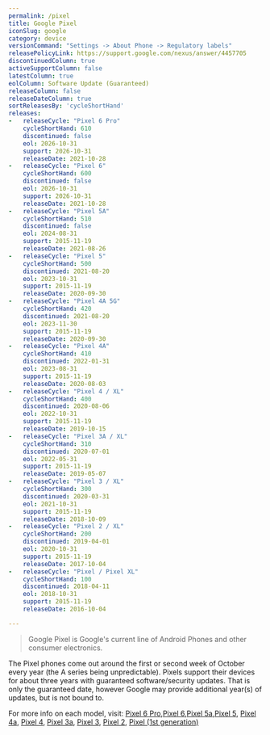 ```yaml
---
permalink: /pixel
title: Google Pixel
iconSlug: google
category: device
versionCommand: "Settings -> About Phone -> Regulatory labels"
releasePolicyLink: https://support.google.com/nexus/answer/4457705
discontinuedColumn: true
activeSupportColumn: false
latestColumn: true
eolColumn: Software Update (Guaranteed)
releaseColumn: false
releaseDateColumn: true
sortReleasesBy: 'cycleShortHand'
releases:
-   releaseCycle: "Pixel 6 Pro"
    cycleShortHand: 610
    discontinued: false
    eol: 2026-10-31
    support: 2026-10-31
    releaseDate: 2021-10-28
-   releaseCycle: "Pixel 6"
    cycleShortHand: 600
    discontinued: false
    eol: 2026-10-31
    support: 2026-10-31
    releaseDate: 2021-10-28
-   releaseCycle: "Pixel 5A"
    cycleShortHand: 510
    discontinued: false
    eol: 2024-08-31
    support: 2015-11-19
    releaseDate: 2021-08-26
-   releaseCycle: "Pixel 5"
    cycleShortHand: 500
    discontinued: 2021-08-20
    eol: 2023-10-31
    support: 2015-11-19
    releaseDate: 2020-09-30
-   releaseCycle: "Pixel 4A 5G"
    cycleShortHand: 420
    discontinued: 2021-08-20
    eol: 2023-11-30
    support: 2015-11-19
    releaseDate: 2020-09-30
-   releaseCycle: "Pixel 4A"
    cycleShortHand: 410
    discontinued: 2022-01-31
    eol: 2023-08-31
    support: 2015-11-19
    releaseDate: 2020-08-03
-   releaseCycle: "Pixel 4 / XL"
    cycleShortHand: 400
    discontinued: 2020-08-06
    eol: 2022-10-31
    support: 2015-11-19
    releaseDate: 2019-10-15
-   releaseCycle: "Pixel 3A / XL"
    cycleShortHand: 310
    discontinued: 2020-07-01
    eol: 2022-05-31
    support: 2015-11-19
    releaseDate: 2019-05-07
-   releaseCycle: "Pixel 3 / XL"
    cycleShortHand: 300
    discontinued: 2020-03-31
    eol: 2021-10-31
    support: 2015-11-19
    releaseDate: 2018-10-09
-   releaseCycle: "Pixel 2 / XL"
    cycleShortHand: 200
    discontinued: 2019-04-01
    eol: 2020-10-31
    support: 2015-11-19
    releaseDate: 2017-10-04
-   releaseCycle: "Pixel / Pixel XL"
    cycleShortHand: 100
    discontinued: 2018-04-11
    eol: 2018-10-31
    support: 2015-11-19
    releaseDate: 2016-10-04

---
```


> Google Pixel is Google's current line of Android Phones and other consumer electronics.

The Pixel phones come out around the first or second week of October every year (the A series being unpredictable). Pixels support their devices for about three years with guaranteed software/security updates. That is only the guaranteed date, however Google may provide additional year(s) of updates, but is not bound to.

For more info on each model, visit: [Pixel 6 Pro](https://en.wikipedia.org/wiki/Pixel_6),[Pixel 6](https://en.wikipedia.org/wiki/Pixel_6),[Pixel 5a](https://en.wikipedia.org/wiki/Pixel_5a),[Pixel 5](https://en.wikipedia.org/wiki/Pixel_5), [Pixel 4a](https://en.wikipedia.org/wiki/Pixel_4a), [Pixel 4](https://en.wikipedia.org/wiki/Pixel_4), [Pixel 3a](https://en.wikipedia.org/wiki/Pixel_3a), [Pixel 3](https://en.wikipedia.org/wiki/Pixel_3), [Pixel 2](https://en.wikipedia.org/wiki/Pixel_2), [Pixel (1st generation)](https://en.wikipedia.org/wiki/Pixel_(1st_generation))
